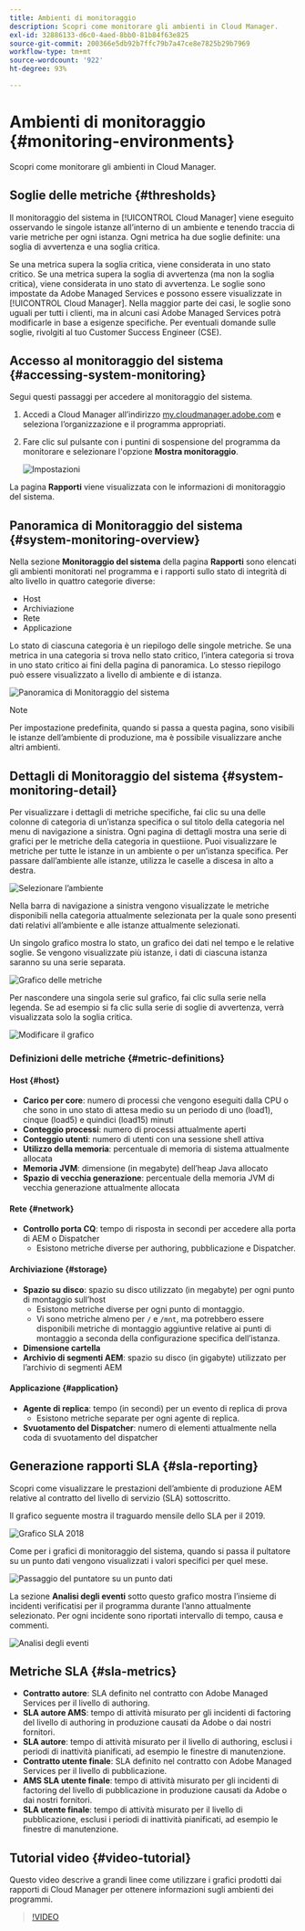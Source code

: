 ```yaml
---
title: Ambienti di monitoraggio
description: Scopri come monitorare gli ambienti in Cloud Manager.
exl-id: 32886133-d6c0-4aed-8bb0-81b84f63e825
source-git-commit: 200366e5db92b7ffc79b7a47ce8e7825b29b7969
workflow-type: tm+mt
source-wordcount: '922'
ht-degree: 93%

---
```



# Ambienti di monitoraggio {#monitoring-environments}

Scopri come monitorare gli ambienti in Cloud Manager.

## Soglie delle metriche {#thresholds}

Il monitoraggio del sistema in [!UICONTROL Cloud Manager] viene eseguito osservando le singole istanze all’interno di un ambiente e tenendo traccia di varie metriche per ogni istanza. Ogni metrica ha due soglie definite: una soglia di avvertenza e una soglia critica.

Se una metrica supera la soglia critica, viene considerata in uno stato critico. Se una metrica supera la soglia di avvertenza (ma non la soglia critica), viene considerata in uno stato di avvertenza. Le soglie sono impostate da Adobe Managed Services e possono essere visualizzate in [!UICONTROL Cloud Manager]. Nella maggior parte dei casi, le soglie sono uguali per tutti i clienti, ma in alcuni casi Adobe Managed Services potrà modificarle in base a esigenze specifiche. Per eventuali domande sulle soglie, rivolgiti al tuo Customer Success Engineer (CSE).

## Accesso al monitoraggio del sistema {#accessing-system-monitoring}

Segui questi passaggi per accedere al monitoraggio del sistema.

1. Accedi a Cloud Manager all’indirizzo [my.cloudmanager.adobe.com](https://my.cloudmanager.adobe.com) e seleziona l’organizzazione e il programma appropriati.

1. Fare clic sul pulsante con i puntini di sospensione del programma da monitorare e selezionare l&#39;opzione **Mostra monitoraggio**.

   ![Impostazioni](/help/assets/first-timea1.png)

La pagina **Rapporti** viene visualizzata con le informazioni di monitoraggio del sistema.

## Panoramica di Monitoraggio del sistema {#system-monitoring-overview}

Nella sezione **Monitoraggio del sistema** della pagina **Rapporti** sono elencati gli ambienti monitorati nel programma e i rapporti sullo stato di integrità di alto livello in quattro categorie diverse:

* Host
* Archiviazione
* Rete
* Applicazione

Lo stato di ciascuna categoria è un riepilogo delle singole metriche. Se una metrica in una categoria si trova nello stato critico, l’intera categoria si trova in uno stato critico ai fini della pagina di panoramica. Lo stesso riepilogo può essere visualizzato a livello di ambiente e di istanza.

![Panoramica di Monitoraggio del sistema](/help/assets/System-Monitoring-Reports.png)

>[!NOTE]
>
>Per impostazione predefinita, quando si passa a questa pagina, sono visibili le istanze dell’ambiente di produzione, ma è possibile visualizzare anche altri ambienti.

## Dettagli di Monitoraggio del sistema {#system-monitoring-detail}

Per visualizzare i dettagli di metriche specifiche, fai clic su una delle colonne di categoria di un’istanza specifica o sul titolo della categoria nel menu di navigazione a sinistra. Ogni pagina di dettagli mostra una serie di grafici per le metriche della categoria in questiione. Puoi visualizzare le metriche per tutte le istanze in un ambiente o per un’istanza specifica. Per passare dall’ambiente alle istanze, utilizza le caselle a discesa in alto a destra.

![Selezionare l’ambiente](/help/assets/System_Monitoring1.png)

Nella barra di navigazione a sinistra vengono visualizzate le metriche disponibili nella categoria attualmente selezionata per la quale sono presenti dati relativi all’ambiente e alle istanze attualmente selezionati.

Un singolo grafico mostra lo stato, un grafico dei dati nel tempo e le relative soglie. Se vengono visualizzate più istanze, i dati di ciascuna istanza saranno su una serie separata.

![Grafico delle metriche](/help/assets/Monitoring_Graphs1.png)

Per nascondere una singola serie sul grafico, fai clic sulla serie nella legenda.
Se ad esempio si fa clic sulla serie di soglie di avvertenza, verrà visualizzata solo la soglia critica.

![Modificare il grafico](/help/assets/Monitoring_Graphs2.png)

### Definizioni delle metriche {#metric-definitions}

#### Host {#host}

* **Carico per core**: numero di processi che vengono eseguiti dalla CPU o che sono in uno stato di attesa medio su un periodo di uno (load1), cinque (load5) e quindici (load15) minuti
* **Conteggio processi**: numero di processi attualmente aperti
* **Conteggio utenti**: numero di utenti con una sessione shell attiva
* **Utilizzo della memoria**: percentuale di memoria di sistema attualmente allocata
* **Memoria JVM**: dimensione (in megabyte) dell’heap Java allocato
* **Spazio di vecchia generazione**: percentuale della memoria JVM di vecchia generazione attualmente allocata

#### Rete {#network}

* **Controllo porta CQ**: tempo di risposta in secondi per accedere alla porta di AEM o Dispatcher
   * Esistono metriche diverse per authoring, pubblicazione e Dispatcher.

#### Archiviazione {#storage}

* **Spazio su disco**: spazio su disco utilizzato (in megabyte) per ogni punto di montaggio sull’host
   * Esistono metriche diverse per ogni punto di montaggio.
   * Vi sono metriche almeno per `/` e `/mnt`, ma potrebbero essere disponibili metriche di montaggio aggiuntive relative ai punti di montaggio a seconda della configurazione specifica dell’istanza.
* **Dimensione cartella**
* **Archivio di segmenti AEM**: spazio su disco (in gigabyte) utilizzato per l’archivio di segmenti AEM

#### Applicazione {#application}

* **Agente di replica**: tempo (in secondi) per un evento di replica di prova
   * Esistono metriche separate per ogni agente di replica.
* **Svuotamento del Dispatcher**: numero di elementi attualmente nella coda di svuotamento del dispatcher

## Generazione rapporti SLA {#sla-reporting}

Scopri come visualizzare le prestazioni dell’ambiente di produzione AEM relative al contratto del livello di servizio (SLA) sottoscritto.

Il grafico seguente mostra il traguardo mensile dello SLA per il 2019.

![Grafico SLA 2018](/help/assets/SLA-Reports-one.png)

Come per i grafici di monitoraggio del sistema, quando si passa il pultatore su un punto dati vengono visualizzati i valori specifici per quel mese.

![Passaggio del puntatore su un punto dati](/help/assets/SLA-Reports-two.png)

La sezione **Analisi degli eventi** sotto questo grafico mostra l’insieme di incidenti verificatisi per il programma durante l’anno attualmente selezionato. Per ogni incidente sono riportati intervallo di tempo, causa e commenti.

![Analisi degli eventi](/help/assets/sla-reporting3.png)

## Metriche SLA {#sla-metrics}

* **Contratto autore**: SLA definito nel contratto con Adobe Managed Services per il livello di authoring.
* **SLA autore AMS**: tempo di attività misurato per gli incidenti di factoring del livello di authoring in produzione causati da Adobe o dai nostri fornitori.
* **SLA autore**: tempo di attività misurato per il livello di authoring, esclusi i periodi di inattività pianificati, ad esempio le finestre di manutenzione.
* **Contratto utente finale**: SLA definito nel contratto con Adobe Managed Services per il livello di pubblicazione.
* **AMS SLA utente finale**: tempo di attività misurato per gli incidenti di factoring del livello di pubblicazione in produzione causati da Adobe o dai nostri fornitori.
* **SLA utente finale**: tempo di attività misurato per il livello di pubblicazione, esclusi i periodi di inattività pianificati, ad esempio le finestre di manutenzione.

## Tutorial video {#video-tutorial}

Questo video descrive a grandi linee come utilizzare i grafici prodotti dai rapporti di Cloud Manager per ottenere informazioni sugli ambienti dei programmi.

>[!VIDEO](https://video.tv.adobe.com/v/26315/)
